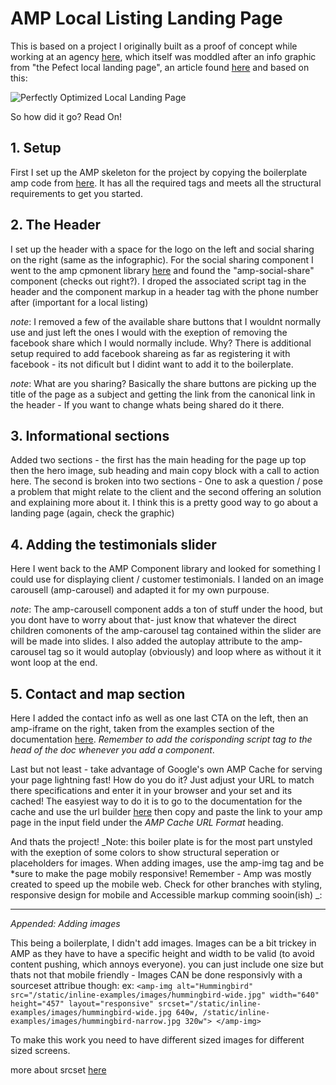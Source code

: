 # AMP Local Listing Landing Page

This is based on a project I originally built as a proof of concept while working at an agency [here](https://generationsbeyond-com.cdn.ampproject.org/c/generationsbeyond.com/clients/amp/), which itself was moddled after an info graphic from  "the Pefect local landing page", an article found [here](https://www.bowlerhat.co.uk/perfectly-optimised-local-landing-page/) and based on this:

![Perfectly Optimized Local Landing Page](https://searchengineland.com/figz/wp-content/seloads/2016/06/perfectly-optimized-local-landing-page.png)

So how did it go? Read On!

## 1. Setup

First I set up the AMP skeleton for the project by copying the boilerplate amp code from [here](https://amp.dev/documentation/guides-and-tutorials/start/create/basic_markup/?format=websites). It has all the required tags and meets all the structural requirements to get you started.

## 2. The Header

I set up the header with a space for the logo on the left and social sharing on the right (same as the infographic). For the social sharing component I went to the amp cpmonent library [here](https://amp.dev/documentation/components/) and found the "amp-social-share" component (checks out right?). I droped the associated script tag in the header and the component markup in a header tag with the phone number after (important for a local listing)

_note_: I removed a few of the available share buttons that I wouldnt normally use and just left the ones I would with the exeption of removing the facebook share which I would normally include. Why? There is additional setup required to add facebook shareing as far as registering it with facebook - its not dificult but I didint want to add it to the boilerplate.

_note_: What are you sharing? Basically the share buttons are picking up the title of the page as a subject and getting the link from the canonical link in the header - If you want to change whats being shared do it there.

## 3. Informational sections
Added two sections - the first has the main heading for the page up top then the hero image, sub heading and main copy block with a call to action here. The second is broken into two sections - One to ask a question / pose a problem that might relate to the client and the second offering an solution and explaining more about it. I think this is a pretty good way to go about a landing page (again, check the graphic)

## 4. Adding the testimonials slider

Here I went back to the AMP Component library and looked for something I could use for displaying client / customer testimonials. I landed on an image carousell (amp-carousel) and adapted it for my own purpouse. 

_note_: The amp-carousell component adds a ton of stuff under the hood, but you dont have to worry about that- just know that whatever the direct children comonents of the amp-carousel tag contained within the slider are will be made into slides. I also added the autoplay attribute to the amp-carousel tag so it would autoplay (obviously) and loop where as without it it wont loop at the end.

## 5. Contact and map section

Here I added the contact info as well as one last CTA on the left, then an amp-iframe on the right, taken from the examples section of the documentation [here](https://amp.dev/documentation/examples/components/amp-iframe/?format=websites). _Remember to add the corisponding script tag to the head of the doc whenever you add a component_.

Last but not least - take advantage of Google's own AMP Cache for serving your page lightning fast! How do you do it? Just adjust your URL to match there specifications and enter it in your browser and your set and its cached! The easyiest way to do it is to go to the documentation for the cache and use the url builder [here](https://amp.dev/documentation/examples/guides/using_the_google_amp_cache/) then copy and paste the link to your amp page in the input field under the _AMP Cache URL Format_ heading.

And thats the project! _Note: this boiler plate is for the most part unstyled with the exeption of some colors to show structural seperation or placeholders for images. When adding images, use the amp-img tag and be *sure to make the page mobily responsive! Remember - Amp was mostly created to speed up the mobile web. Check for other branches with styling, responsive design for mobile and Accessible markup comming sooin(ish) _:



----------

_Appended: Adding images_

This being a boilerplate, I didn't add images. Images can be a bit trickey in AMP as they have to have a specific height and width to be valid (to avoid content pushing, which annoys everyone). you can just include one size but thats not that mobile friendly - Images CAN be done responsivly with a sourceset attribue though:
ex:
`<amp-img alt="Hummingbird"
  src="/static/inline-examples/images/hummingbird-wide.jpg"
  width="640"
  height="457"
  layout="responsive"
  srcset="/static/inline-examples/images/hummingbird-wide.jpg 640w,
            /static/inline-examples/images/hummingbird-narrow.jpg 320w">
</amp-img>`

To make this work you need to have different sized images for different sized screens.

more about srcset [here](https://developer.mozilla.org/en-US/docs/Learn/HTML/Multimedia_and_embedding/Responsive_images)
